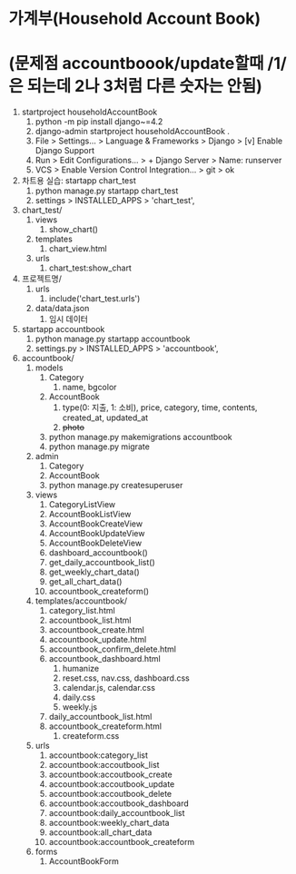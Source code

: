 # 가계부(Household Account Book)
# (문제점 accountboook/update할때 /1/은 되는데 2나 3처럼 다른 숫자는 안됨)
1. startproject householdAccountBook
    1. python -m pip install django~=4.2
    2. django-admin startproject householdAccountBook .
    3. File > Settings... > Language & Frameworks > Django > [v] Enable Django Support
    4. Run > Edit Configurations... > + Django Server > Name: runserver
    5. VCS > Enable Version Control Integration... > git > ok
2. 차트용 실습: startapp chart_test
    1. python manage.py startapp chart_test
    2. settings > INSTALLED_APPS > 'chart_test',
3. chart_test/
    1. views
        1. show_chart()
    2. templates
        1. chart_view.html
    3. urls
        1. chart_test:show_chart
4. 프로젝트명/
    1. urls
        1. include('chart_test.urls')
    2. data/data.json
        1. 임시 데이터
5. startapp accountbook
    1. python manage.py startapp accountbook
    2. settings.py > INSTALLED_APPS > 'accountbook',
6. accountbook/
    1. models
        1. Category
            1. name, bgcolor
        2. AccountBook
            1. type(0: 지출, 1: 소비), price, category, time, contents, created_at, updated_at
            2. ~~photo~~
        3. python manage.py makemigrations accountbook
        4. python manage.py migrate
    2. admin
        1. Category
        2. AccountBook
        3. python manage.py createsuperuser
    3. views
        1. CategoryListView
        2. AccountBookListView
        3. AccountBookCreateView
        4. AccountBookUpdateView
        5. AccountBookDeleteView
        6. dashboard_accountbook()
        7. get_daily_accountbook_list()
        8. get_weekly_chart_data()
        9. get_all_chart_data()
        10. accountbook_createform()
    4. templates/accountbook/
        1. category_list.html
        2. accountbook_list.html
        3. accountbook_create.html
        4. accountbook_update.html
        5. accountbook_confirm_delete.html
        6. accountbook_dashboard.html
            1. humanize
            2. reset.css, nav.css, dashboard.css
            3. calendar.js, calendar.css
            4. daily.css
            5. weekly.js
        7. daily_accountbook_list.html
        8. accountbook_createform.html
            1. createform.css
    5. urls
        1. accountbook:category_list
        2. accountbook:accoutbook_list
        3. accountbook:accoutbook_create
        4. accountbook:accoutbook_update
        5. accountbook:accoutbook_delete
        6. accountbook:accoutbook_dashboard
        7. accountbook:daily_accountbook_list
        8. accountbook:weekly_chart_data
        9. accountbook:all_chart_data
        10. accountbook:accountbook_createform
    6. forms
        1. AccountBookForm






